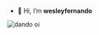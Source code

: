 - 👋 Hi, I’m **wesleyfernando**


<!---
wesleyfernando1/wesleyfernando1 is a ✨ special ✨ repository because its `README.md` (this file) appears on your GitHub profile.
You can click the Preview link to take a look at your changes.
--->
![dando oi](https://github.com/user-attachments/assets/075e28f7-ceae-4a5e-a253-eda725c5c4b0)
